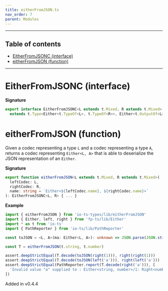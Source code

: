 ```yaml
---
title: eitherFromJSON.ts
nav_order: 7
parent: Modules
---
```


---

<h2 class="text-delta">Table of contents</h2>

- [EitherFromJSONC (interface)](#eitherfromjsonc-interface)
- [eitherFromJSON (function)](#eitherfromjson-function)

---

# EitherFromJSONC (interface)

**Signature**

```ts
export interface EitherFromJSONC<L extends t.Mixed, R extends t.Mixed>
  extends t.Type<Either<t.TypeOf<L>, t.TypeOf<R>>, Either<t.OutputOf<L>, t.OutputOf<R>>, unknown> {}
```

# eitherFromJSON (function)

Given a codec representing a type `L` and a codec representing a type `A`, returns a codec representing `Either<L, A>` that is able to deserialize
the JSON representation of an `Either`.

**Signature**

```ts
export function eitherFromJSON<L extends t.Mixed, R extends t.Mixed>(
  leftCodec: L,
  rightCodec: R,
  name: string = `Either<${leftCodec.name}, ${rightCodec.name}>`
): EitherFromJSONC<L, R> { ... }
```

**Example**

```ts
import { eitherFromJSON } from 'io-ts-types/lib/eitherFromJSON'
import { Either, left, right } from 'fp-ts/lib/Either'
import * as t from 'io-ts'
import { PathReporter } from 'io-ts/lib/PathReporter'

const toJSON = <L, A>(ma: Either<L, A>): unknown => JSON.parse(JSON.stringify(ma))

const T = eitherFromJSON(t.string, t.number)

assert.deepStrictEqual(T.decode(toJSON(right(1))), right(right(1)))
assert.deepStrictEqual(T.decode(toJSON(left('a'))), right(left('a')))
assert.deepStrictEqual(PathReporter.report(T.decode(right('a'))), [
  'Invalid value "a" supplied to : Either<string, number>/1: Right<number>/right: number'
])
```

Added in v0.4.4
